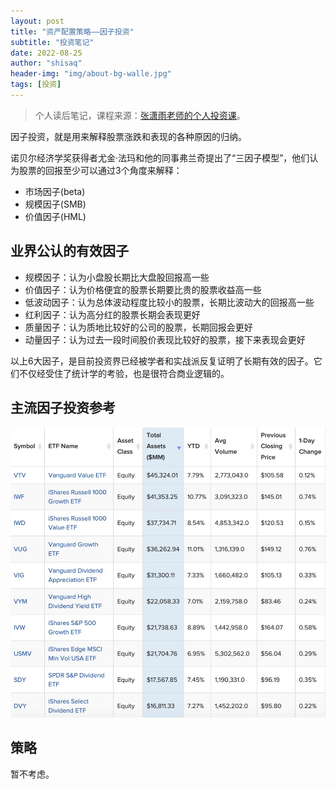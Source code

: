 ```yaml
---
layout: post
title: "资产配置策略——因子投资"
subtitle: "投资笔记"
date: 2022-08-25
author: "shisaq"
header-img: "img/about-bg-walle.jpg"
tags: [投资]
---
```


> 个人读后笔记，课程来源：[张潇雨老师的个人投资课](https://www.igetget.com/course/张潇雨·个人投资课?param=XDGhXPc6fL6&token=YPZNRwQ0qL1MVEpfwzK3lmz4kgWEnx)。

因子投资，就是用来解释股票涨跌和表现的各种原因的归纳。

诺贝尔经济学奖获得者尤金·法玛和他的同事弗兰奇提出了“三因子模型”，他们认为股票的回报至少可以通过3个角度来解释：

* 市场因子(beta)
* 规模因子(SMB)
* 价值因子(HML)

## 业界公认的有效因子

* 规模因子：认为小盘股长期比大盘股回报高一些
* 价值因子：认为价格便宜的股票长期要比贵的股票收益高一些
* 低波动因子：认为总体波动程度比较小的股票，长期比波动大的回报高一些
* 红利因子：认为高分红的股票长期会表现更好
* 质量因子：认为质地比较好的公司的股票，长期回报会更好
* 动量因子：认为过去一段时间股价表现比较好的股票，接下来表现会更好

以上6大因子，是目前投资界已经被学者和实战派反复证明了长期有效的因子。它们不仅经受住了统计学的考验，也是很符合商业逻辑的。

## 主流因子投资参考

![美国主流因子投资代码](https://raw.githubusercontent.com/shisaq/images/master/images/因子投资.jpg)

## 策略

暂不考虑。